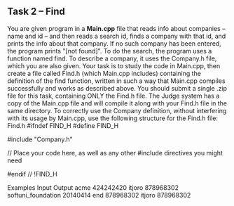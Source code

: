 ## Task 2 – Find
You are given program in a **Main.cpp** file that reads info about companies – name and id – and then reads a search id, finds a company with that id, and prints the info about that company. If no such company has been entered, the program prints "[not found]". To do the search, the program uses a function named find. To describe a company, it uses the Company.h file, which you are also given.
Your task is to study the code in Main.cpp, then create a file called Find.h (which Main.cpp includes) containing the definition of the find function, written in such a way that Main.cpp compiles successfully and works as described above.
You should submit a single .zip file for this task, containing ONLY the Find.h file. The Judge system has a copy of the Main.cpp file and will compile it along with your Find.h file in the same directory.
To correctly use the Company definition, without interfering with its usage by Main.cpp, use the following structure for the Find.h file:
Find.h
#ifndef FIND_H
#define FIND_H

#include "Company.h"

// Place your code here, as well as any other #include directives you might need

#endif // !FIND_H


Examples
Input	Output
acme 424242420
itjoro 878968302
softuni_foundation 20140414
end
878968302	itjoro 878968302

